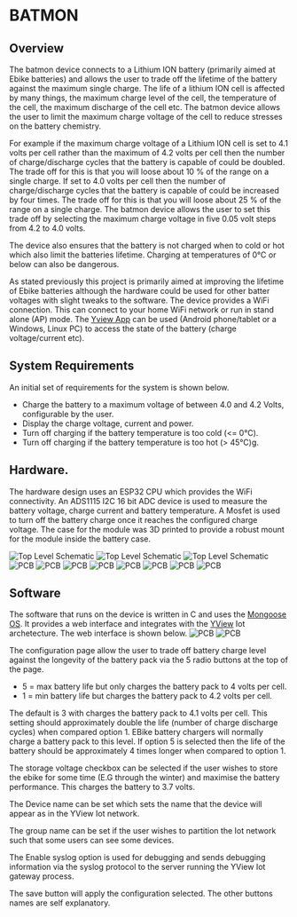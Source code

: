 # BATMON

## Overview
The batmon device connects to a Lithium ION battery (primarily aimed at Ebike batteries) and allows the user to
trade off the lifetime of the battery against the maximum single charge. The life of a lithium ION cell
is affected by many things, the maximum charge level of the cell, the temperature of the cell, the maximum
discharge of the cell etc. The batmon device allows the user to limit the maximum charge voltage of the cell
to reduce stresses on the battery chemistry.

For example if the maximum charge voltage of a Lithium ION cell is set to 4.1
volts per cell rather than the maximum of 4.2 volts per cell then the number of charge/discharge cycles
that the battery is capable of could be doubled. The trade off for this is that you will loose about 10 %
of the range on a single charge. If set to 4.0 volts per cell then the number of charge/discharge cycles
that the battery is capable of could be increased by four times. The trade off for this is that you will
loose about 25 % of the range on a single charge. The batmon device allows the user to set this trade off
by selecting the maximum charge voltage in five 0.05 volt steps from 4.2 to 4.0 volts.

The device also ensures that the battery is not charged when to cold or hot which also limit the batteries
lifetime. Charging at temperatures of 0°C or below can also be dangerous.

As stated previously this project is primarily aimed at improving the lifetime of Ebike batteries although the hardware could be used for other batter voltages with slight tweaks to the software. The device provides a WiFi connection. This can connect to your home WiFi network or run in stand alone (AP) mode. The [Yview App](https://github.com/pjaos/yview/tree/master/gui) can be used (Android phone/tablet or a Windows, Linux PC) to access the state of the battery (charge voltage/current etc).

## System Requirements
An initial set of requirements for the system is shown below.

* Charge the battery to a maximum voltage of between 4.0 and 4.2 Volts, configurable by the user.
* Display the charge voltage, current and power.
* Turn off charging if the battery temperature is too cold (<= 0°C).
* Turn off charging if the battery temperature is too hot (> 45°C)g.

## Hardware.
The hardware design uses an ESP32 CPU which provides the WiFi connectivity. An ADS1115 I2C 16 bit ADC device is used to measure the battery voltage, charge current and battery temperature. A Mosfet is used to turn off the battery charge once it reaches the configured charge voltage. The case for the module was 3D printed to provide a robust mount for the module inside the battery case.

![Top Level Schematic](images/top_schematic.png "Top Level Schematic")
![Top Level Schematic](images/psu_schematic.png "PSU Schematic")
![Top Level Schematic](images/mcu_schematic.png "MCU Schematic")
![PCB](images/pcb.png "PCB") ![PCB](images/pcb1.png "PCB Assembled")
![PCB](images/pcb2.png "PCB Assembled (Reduced Size, Side 1)")
![PCB](images/pcb3.png "PCB Assembled (Side 2)")
![PCB](images/pcb4.png "PCB Assembled (Inserting into case)")
![PCB](images/module1.png "Module Assembled (Side 2)")
![PCB](images/module2.png "Module Assembled (Side 1)")
![PCB](images/bat1.png "Module Installed in battery.")

## Software
The software that runs on the device is written in C and uses the [Mongoose OS](https://mongoose-os.com/).
It provides a web interface and integrates with the [YView](https://github.com/pjaos/yview) Iot archetecture.
The web interface is shown below.
![PCB](images/sw_main.png "Main Web interface.")
![PCB](images/sw_config.png "Configuration interface.")

The configuration page allow the user to trade off battery charge level against
the longevity of the battery pack via the 5 radio buttons at the top of the page.
 * 5 = max battery life but only charges the battery pack to 4 volts per cell.
 * 1 = min battery life but charges the battery pack to 4.2 volts per cell.

 The default is 3 with charges the battery pack to 4.1 volts per cell. This
 setting should approximately double the life (number of charge discharge cycles) when
 compared option 1. EBike battery chargers will normally charge a battery pack to this level. If option 5 is selected then the life of the battery should be approximately 4 times longer when compared to option 1.

The storage voltage checkbox can be selected if the user wishes to store the ebike for some time (E.G through the winter) and maximise the battery performance. This charges the battery to 3.7 volts.

The Device name can be set which sets the name that the device will appear as in the YView Iot network.

The group name can be set if the user wishes to partition the Iot network such that some users can see some devices.

The Enable syslog option is used for debugging and sends debugging information via the syslog protocol to the server running the YView Iot gateway process.

The save button will apply the configuration selected. The other buttons names are self explanatory.
